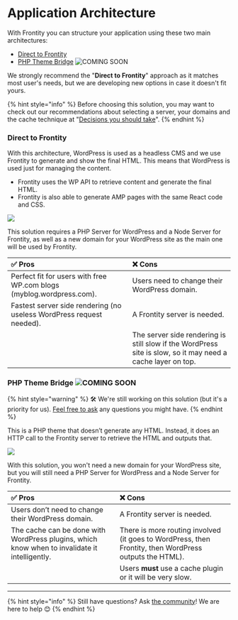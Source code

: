 # Application Architecture

With Frontity you can structure your application using these two main architectures:

* [Direct to Frontity](possible-architectures.md#direct-to-frontity)
* [PHP Theme Bridge](possible-architectures.md#php-theme-bridge) ![COMING SOON] 

We strongly recommend the "**Direct to Frontity**" approach as it matches most user's needs, but we are developing new options in case it doesn't fit yours.

{% hint style="info" %}
Before choosing this solution, you may want to check out our recommendations about selecting a server, your domains and the cache technique at "[Decisions you should take](./#decisions-you-should-take)".
{% endhint %}

### Direct to Frontity

With this architecture, WordPress is used as a headless CMS and we use Frontity to generate and show the final HTML. This means that WordPress is used just for managing the content.

* Frontity uses the WP API to retrieve content and generate the final HTML.
* Frontity is also able to generate AMP pages with the same React code and CSS.

![](../https://github.com/frontity/gitbook-docs/blob/gitbook/.gitbook/assets/direct-to-frontity.png)

This solution requires a PHP Server for WordPress and a Node Server for Frontity, as well as a new domain for your WordPress site as the main one will be used by Frontity.

| **✅ Pros** | ❌ **Cons** |
| :--- | :--- |
| Perfect fit for users with free WP.com blogs \(myblog.wordpress.com\). | Users need to change their WordPress domain. |
| Fastest server side rendering \(no useless WordPress request needed\). | A Frontity server is needed. |
|  | The server side rendering is still slow if the WordPress site is slow, so it may need a cache layer on top. |

### PHP Theme Bridge ![COMING SOON] 

{% hint style="warning" %}
🛠 We're still working on this solution (but it's a priority for us). [Feel free to ask](https://community.frontity.org/c/framework) any questions you might have.
{% endhint %}

This is a PHP theme that doesn’t generate any HTML. Instead, it does an HTTP call to the Frontity server to retrieve the HTML and outputs that.

![](../https://github.com/frontity/gitbook-docs/blob/gitbook/.gitbook/assets/php-theme-bridge.png)

With this solution, you won't need a new domain for your WordPress site, but you will still need a PHP Server for WordPress and a Node Server for Frontity.

| ✅ **Pros** | ❌ **Cons** |
| :--- | :--- |
| Users don’t need to change their WordPress domain. | A Frontity server is needed. |
| The cache can be done with WordPress plugins, which know when to invalidate it intelligently. | There is more routing involved \(it goes to WordPress, then Frontity, then WordPress outputs the HTML\). |
|  | Users **must** use a cache plugin or it will be very slow. |

---

{% hint style="info" %}
Still have questions? Ask [the community](https://community.frontity.org/)! We are here to help 😊
{% endhint %}

[COMING SOON]: https://img.shields.io/badge/coming_soon-yellow

